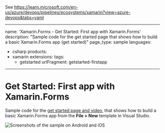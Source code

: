 See https://learn.microsoft.com/en-us/azure/devops/pipelines/ecosystems/xamarin?view=azure-devops&tabs=yaml

---
name: 'Xamarin.Forms - Get Started: First app with Xamarin.Forms'
description: "Sample code for the get started page that shows how to build a basic Xamarin.Forms app (get started)"
page_type: sample
languages:
- csharp
products:
- xamarin
extensions:
    tags:
    - getstarted
urlFragment: getstarted-firstapp
---
# Get Started: First app with Xamarin.Forms

Sample code for the [get started page and video](https://docs.microsoft.com/xamarin/xamarin-forms/get-started/first-app/), that shows how to build a basic Xamarin.Forms app from the **File > New** template in Visual Studio.

![Screenshots of the sample on Android and iOS](Screenshots/all.png)
